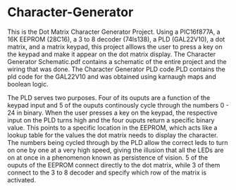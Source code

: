 # Character-Generator

This is the Dot Matrix Character Generator Project. Using a PIC16f877A, a 16K EEPROM (28C16), a 3 to 8 decoder (74ls138), a PLD (GAL22V10), a dot matrix, and a matrix keypad, this project alllows the user to press a key on the keypad and make it appear on the dot matrix display. The Character Generator Schematic.pdf contains a schematic of the entire project and the wiring that was done. The Character Generator PLD code.PLD contains the pld code for the GAL22V10 and was obtained using karnaugh maps and boolean logic. 

The PLD serves two purposes. Four of its ouputs are a function of the keypad input and 5 of the ouputs continously cycle through the numbers 0 - 24 in binary. When the user presses a key on the keypad, the respective input on the PLD turns high and the four ouputs return a specific binary value. This points to a specific location in the EEPROM, which acts like a lookup table for the values the dot matrix needs to display the character. The numbers being cycled through by the PLD allow the correct leds to turn on one by one at a very high speed, giving the illusion that all the LEDs are on at once in a phenomenon known as persistence of vision. 5 of the ouputs of the EEPROM connect directly to the dot matrix, while 3 of them connect to the 3 to 8 decoder and specify which row of the matrix is activated. 
